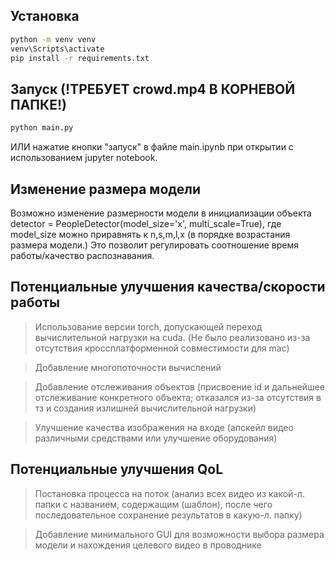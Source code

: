 ## Установка
```bash
python -m venv venv
venv\Scripts\activate
pip install -r requirements.txt
```
## Запуск (!ТРЕБУЕТ crowd.mp4 В КОРНЕВОЙ ПАПКЕ!)
```bash
python main.py
```
ИЛИ
нажатие кнопки "запуск" в файле main.ipynb при открытии с использованием jupyter notebook.

## Изменение размера модели
Возможно изменение размерности модели в инициализации объекта detector = PeopleDetector(model_size='x', multi_scale=True),
где model_size можно приравнять к n,s,m,l,x (в порядке возрастания размера модели.)
Это позволит регулировать соотношение время работы/качество распознавания.

## Потенциальные улучшения качества/скорости работы
>Использование версии torch, допускающей переход вычислительной нагрузки на cuda. (Не было реализовано из-за отсутствия кроссплатформенной совместимости для mac)

>Добавление многопоточности вычислений

>Добавление отслеживания объектов (присвоение id и дальнейшее отслеживание конкретного объекта; отказался из-за отсутствия в тз и создания излишней вычислительной нагрузки)

>Улучшение качества изображения на входе (апскейл видео различными средствами или улучшение оборудования)

## Потенциальные улучшения QoL
>Постановка процесса на поток (анализ всех видео из какой-л. папки с названием, содержащим (шаблон), после чего последовательное сохранение результатов в какую-л. папку)

>Добавление минимального GUI для возможности выбора размера модели и нахождения целевого видео в проводнике